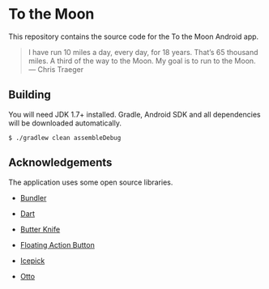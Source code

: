 # To the Moon

This repository contains the source code for the To the Moon Android app.

> I have run 10 miles a day, every day, for 18 years.
> That’s 65 thousand miles. A third of the way to the Moon.
> My goal is to run to the Moon. — Chris Traeger

## Building

You will need JDK 1.7+ installed.
Gradle, Android SDK and all dependencies will be downloaded automatically.

```
$ ./gradlew clean assembleDebug
```

## Acknowledgements

The application uses some open source libraries.

* [Bundler][Bundler link]
* [Dart][Dart link]
* [Butter Knife][Butter Knife link]
* [Floating Action Button][Floating Action Button link]
* [Icepick][Icepick link]
* [Otto][Otto link]


  [Bundler link]: https://github.com/f2prateek/bundler
  [Butter Knife link]: https://github.com/JakeWharton/butterknife
  [Dart link]: https://github.com/f2prateek/dart
  [Floating Action Button link]: https://github.com/makovkastar/FloatingActionButton
  [Icepick link]: https://github.com/frankiesardo/icepick
  [Otto link]: https://github.com/square/otto
